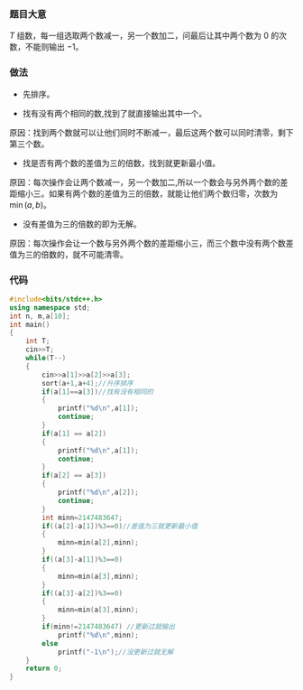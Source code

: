 ### 题目大意
  $T$ 组数，每一组选取两个数减一，另一个数加二，问最后让其中两个数为 $0$ 的次数，不能则输出 $-1$。
### 做法

- 先排序。

- 找有没有两个相同的数,找到了就直接输出其中一个。

原因：找到两个数就可以让他们同时不断减一，最后这两个数可以同时清零，剩下第三个数。

- 找是否有两个数的差值为三的倍数，找到就更新最小值。

原因：每次操作会让两个数减一，另一个数加二,所以一个数会与另外两个数的差距缩小三。如果有两个数的差值为三的倍数，就能让他们两个数归零，次数为 $\min(a,b)$。

- 没有差值为三的倍数的即为无解。

原因：每次操作会让一个数与另外两个数的差距缩小三，而三个数中没有两个数差值为三的倍数的，就不可能清零。
### 代码

```cpp
#include<bits/stdc++.h>
using namespace std;
int n, m,a[10];
int main()
{
    int T;
    cin>>T;
    while(T--)
	{
        cin>>a[1]>>a[2]>>a[3];
        sort(a+1,a+4);//升序排序
        if(a[1]==a[3])//找有没有相同的
		{
            printf("%d\n",a[1]);
            continue;
        }
        if(a[1] == a[2])
		{
            printf("%d\n",a[1]);
            continue;
        }
        if(a[2] == a[3])
		{
            printf("%d\n",a[2]);
            continue;
        }
        int minn=2147483647;
        if((a[2]-a[1])%3==0)//差值为三就更新最小值
		{
            minn=min(a[2],minn);
        }
        if((a[3]-a[1])%3==0)
		{
            minn=min(a[3],minn);
        }
        if((a[3]-a[2])%3==0)
		{
            minn=min(a[3],minn);
        }
        if(minn!=2147483647) //更新过就输出
			printf("%d\n",minn);
        else 
			printf("-1\n");//没更新过就无解
    }
    return 0;
}

```